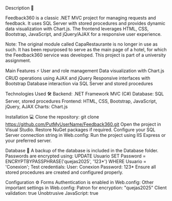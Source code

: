 Description 📝

Feedback360 is a classic .NET MVC project for managing requests and feedback.
It uses SQL Server with stored procedures and provides dynamic data visualization with Chart.js.
The frontend leverages HTML, CSS, Bootstrap, JavaScript, and jQuery/AJAX for a responsive user experience.

Note: The original module called CapaRestaurante is no longer in use as such. It has been repurposed to serve as the main page of a hotel, for which the Feedback360 service was developed.
This project is part of a university assignment.

Main Features ⚡
User and role management
Data visualization with Chart.js
CRUD operations using AJAX and jQuery
Responsive interfaces with Bootstrap
Database interaction via SQL Server and stored procedures

Technologies Used 🛠️
Backend: .NET Framework MVC (C#)
Database: SQL Server, stored procedures
Frontend: HTML, CSS, Bootstrap, JavaScript, jQuery, AJAX
Charts: Chart.js

Installation 💻
Clone the repository:
git clone https://github.com/PutMyUserName/Feedback360.git
Open the project in Visual Studio.
Restore NuGet packages if required.
Configure your SQL Server connection string in Web.config:
<connectionStrings>
    <add name="ConexionSql" providerName="System.Data.ProviderName" connectionString="Data Source=YOUR_SERVER_NAME;Initial Catalog=Quejas; User='Quejas';Password='123*'" />
</connectionStrings>
Run the project using IIS Express or your preferred server.

Database 💾
A backup of the database is included in the Database folder.
Passwords are encrypted using:
UPDATE Usuario 
SET Password = ENCRYPTBYPASSPHRASE('quejas2025', '123*') 
WHERE Usuario = 'Conexion';
Test credentials:
User: Conexion
Password: 123*
Ensure all stored procedures are created and configured properly.

Configuration ⚙️
Forms Authentication is enabled in Web.config:
<authentication mode="Forms">
    <forms loginUrl="/Acceso/LogIn"></forms>
</authentication>
Other important settings in Web.config:
Patron for encryption: "quejas2025"
Client validation: true
Unobtrusive JavaScript: true
